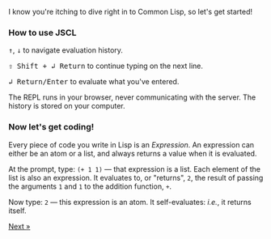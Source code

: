 <p class="lead">I know you're itching to dive right in to Common Lisp, so let's get started!</p>

### How to use JSCL

<kbd>&uarr;</kbd>, <kbd>&darr;</kbd> to navigate evaluation history.

<kbd>&#x21e7; Shift + &#x21b2; Return</kbd> to continue typing on the next line.

<kbd>&#x21b2; Return/Enter</kbd> to evaluate what you've entered.

The REPL runs in your browser, never communicating with the server.  The history is stored on your computer.

### Now let's get coding!

Every piece of code you write in Lisp is an *Expression*.  An expression can either be an atom or a list, and always returns a value when it is evaluated.

At the prompt, type: `(+ 1 1)` &mdash; that expression is a list. Each element of the list is also an expression.  It evaluates to, or "returns", `2`, the result of passing the arguments `1` and `1` to the addition function, `+`.

Now type: `2` &mdash; this expression is an atom.  It self-evaluates: *i.e.*, it returns itself.

<a class="btn btn-primary float-right" id="try-lisp-next" href="/try-lisp/">Next &raquo;</a>
